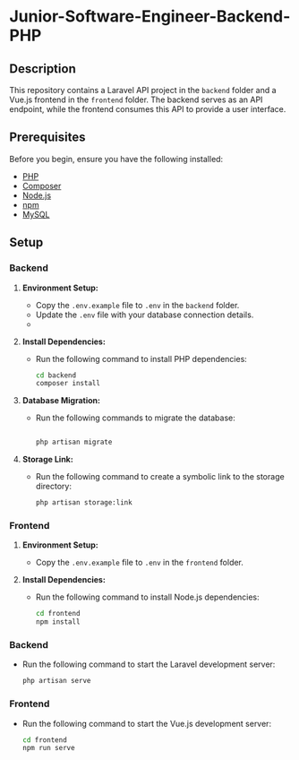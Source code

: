 # Junior-Software-Engineer-Backend-PHP

## Description

This repository contains a Laravel API project in the `backend` folder and a Vue.js frontend in the `frontend` folder. The backend serves as an API endpoint, while the frontend consumes this API to provide a user interface.

## Prerequisites

Before you begin, ensure you have the following installed:

- [PHP](https://www.php.net/)
- [Composer](https://getcomposer.org/)
- [Node.js](https://nodejs.org/)
- [npm](https://www.npmjs.com/)
- [MySQL](https://www.mysql.com/)

## Setup

### Backend

1. **Environment Setup:**
   - Copy the `.env.example` file to `.env` in the `backend` folder.
   - Update the `.env` file with your database connection details.
   - 
2. **Install Dependencies:**
   - Run the following command to install PHP dependencies:
     ```bash
     cd backend
     composer install
     ```
     
3. **Database Migration:**
   - Run the following commands to migrate the database:
     ```bash
     
     php artisan migrate
     ```

4. **Storage Link:**
   - Run the following command to create a symbolic link to the storage directory:
     ```bash
     php artisan storage:link
     ```



### Frontend

1. **Environment Setup:**
   - Copy the `.env.example` file to `.env` in the `frontend` folder.

2. **Install Dependencies:**
   - Run the following command to install Node.js dependencies:
     ```bash
     cd frontend
     npm install
     ```



### Backend

- Run the following command to start the Laravel development server:
  ```bash
  php artisan serve

### Frontend

- Run the following command to start the Vue.js development server:
  ```bash
  cd frontend
  npm run serve
